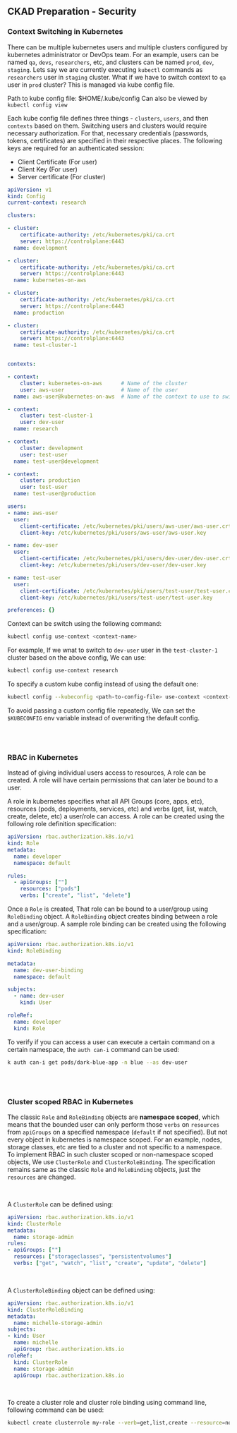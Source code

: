 
## CKAD Preparation - Security

### Context Switching in Kubernetes

There can be multiple kubernetes users and multiple clusters configured by kubernetes administrator or DevOps team. For an example, users can be named `qa`, `devs`, `researchers`, etc, and clusters can be named `prod`, `dev`, `staging`. Lets say we are currently executing `kubectl` commands as `researchers` user in `staging` cluster. What if we have to switch context to `qa` user in `prod` cluster? This is managed via kube config file.

Path to kube config file: $HOME/.kube/config
Can also be viewed by `kubectl config view`

Each kube config file defines three things - `clusters`, `users`, and then `contexts` based on them. Switching users and clusters would require necessary authorization. For that, necessary credentials (passwords, tokens, certificates) are specified in their respective places. The following keys are required for an authenticated session:
* Client Certificate (For user)
* Client Key (For user)
* Server certificate (For cluster)


```yaml
apiVersion: v1
kind: Config
current-context: research

clusters:

- cluster:
    certificate-authority: /etc/kubernetes/pki/ca.crt
    server: https://controlplane:6443
  name: development

- cluster:
    certificate-authority: /etc/kubernetes/pki/ca.crt
    server: https://controlplane:6443
  name: kubernetes-on-aws

- cluster:
    certificate-authority: /etc/kubernetes/pki/ca.crt
    server: https://controlplane:6443
  name: production

- cluster:
    certificate-authority: /etc/kubernetes/pki/ca.crt
    server: https://controlplane:6443
  name: test-cluster-1


contexts:

- context:
    cluster: kubernetes-on-aws      # Name of the cluster
    user: aws-user                  # Name of the user
  name: aws-user@kubernetes-on-aws  # Name of the context to use to switch to this context

- context:
    cluster: test-cluster-1
    user: dev-user
  name: research

- context:
    cluster: development
    user: test-user
  name: test-user@development

- context:
    cluster: production
    user: test-user
  name: test-user@production

users:
- name: aws-user
  user:
    client-certificate: /etc/kubernetes/pki/users/aws-user/aws-user.crt
    client-key: /etc/kubernetes/pki/users/aws-user/aws-user.key

- name: dev-user
  user:
    client-certificate: /etc/kubernetes/pki/users/dev-user/dev-user.crt
    client-key: /etc/kubernetes/pki/users/dev-user/dev-user.key

- name: test-user
  user:
    client-certificate: /etc/kubernetes/pki/users/test-user/test-user.crt
    client-key: /etc/kubernetes/pki/users/test-user/test-user.key

preferences: {}
```

Context can be switch using the following command:
```bash
kubectl config use-context <context-name>
```

For example, If we wnat to switch to `dev-user` user in the `test-cluster-1` cluster based on the above config, We can use:
```bash
kubectl config use-context research
```

To specify a custom kube config instead of using the default one:
```bash
kubectl config --kubeconfig <path-to-config-file> use-context <context-name>
```

To avoid passing a custom config file repeatedly, We can set the `$KUBECONFIG` env variable instead of overwriting the default config.

<br/><br/>

### RBAC in Kubernetes

Instead of giving individual users access to resources, A role can be created. A role will have certain permissions that can later be bound to a user.

A role in kubernetes specifies what all API Groups (core, apps, etc), resources (pods, deployments, services, etc) and verbs (get, list, watch, create, delete, etc) a user/role can access. A role can be created using the following role definition specification:

```yaml
apiVersion: rbac.authorization.k8s.io/v1
kind: Role
metadata:
  name: developer
  namespace: default

rules:
  - apiGroups: [""]
    resources: ["pods"]
    verbs: ["create", "list", "delete"]
```

Once a `Role` is created, That role can be bound to a user/group using `RoleBinding` object. A `RoleBinding` object creates binding between a role and a user/group. A sample role binding can be created using the following specification:

```yaml
apiVersion: rbac.authorization.k8s.io/v1
kind: RoleBinding

metadata:
  name: dev-user-binding
  namespace: default

subjects:
  - name: dev-user
    kind: User

roleRef:
  name: developer
  kind: Role
```

To verify if you can access a user can execute a certain command on a certain namespace, the `auth can-i` command can be used:

```bash
k auth can-i get pods/dark-blue-app -n blue --as dev-user
```


<br/><br/>

### Cluster scoped RBAC in Kubernetes

The classic `Role` and `RoleBinding` objects are **namespace scoped**, which means that the bounded user can only perform those `verbs` on `resources` from `apiGroups` on a specified namespace (`default` if not specified). But not every object in kubernetes is namespace scoped. For an example, nodes, storage classes, etc are tied to a cluster and not specific to a namespace. To implement RBAC in such cluster scoped or non-namespace scoped objects, We use `ClusterRole` and `ClusterRoleBinding`. The specification remains same as the classic `Role` and `RoleBinding` objects, just the `resources` are changed.

<br/>

A `ClusterRole` can be defined using:

```yaml
apiVersion: rbac.authorization.k8s.io/v1
kind: ClusterRole
metadata:
  name: storage-admin
rules:
- apiGroups: [""]
  resources: ["storageclasses", "persistentvolumes"]
  verbs: ["get", "watch", "list", "create", "update", "delete"]
```

<br/>

A `ClusterRoleBinding` object can be defined using:

```yaml
apiVersion: rbac.authorization.k8s.io/v1
kind: ClusterRoleBinding
metadata:
  name: michelle-storage-admin
subjects:
- kind: User
  name: michelle
  apiGroup: rbac.authorization.k8s.io
roleRef:
  kind: ClusterRole
  name: storage-admin
  apiGroup: rbac.authorization.k8s.io
```

<br/>

To create a cluster role and cluster role binding using command line, following command can be used:

```bash
kubectl create clusterrole my-role --verb=get,list,create --resource=nodes,storageclasses
```
